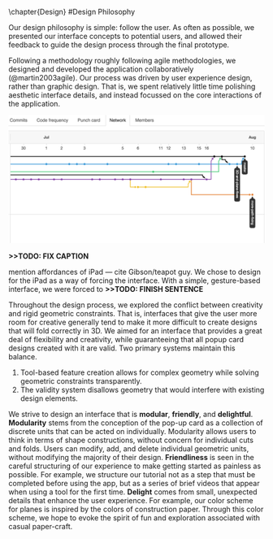\chapter{Design}
#Design Philosophy

Our design philosophy is simple: follow the user.  As often as possible, we presented our interface concepts to potential users, and allowed their feedback to guide the design process through the final prototype.

Following a methodology roughly following agile methodologies, we designed and developed the application collaboratively (@martin2003agile).  Our process was driven by user experience design, rather than graphic design.  That is, we spent relatively little time polishing aesthetic interface details, and instead focussed on the core interactions of the application.

![To collaborate, we used .  ](figures/30_UI_Design_Philosophy/gitflow.png) 

**>>TODO: FIX CAPTION**

mention affordances of iPad — cite Gibson/teapot guy.  We chose to design for the iPad as a way of forcing the interface.  With a simple, gesture-based interface, we were forced to  **>>TODO: FINISH SENTENCE**

Throughout the design process, we explored the conflict between creativity and rigid geometric constraints.  That is, interfaces that give the user more room for creative generally tend to make it more difficult to create designs that will fold correctly in 3D.  We aimed for an interface that provides a great deal of flexibility and creativity, while guaranteeing that all popup card designs created with it are valid.  Two primary systems maintain this balance. 

1) Tool-based feature creation allows for complex geometry while solving geometric constraints transparently.
2) The validity system disallows geometry that would interfere with existing design elements.

We strive to design an interface that is **modular**, **friendly**, and **delightful**.  **Modularity** stems from the conception of the pop-up card as a collection of discrete units that can be acted on individually.  Modularity allows users to think in terms of shape constructions, without concern for individual cuts and folds.  Users can modify, add, and delete individual geometric units, without modifying the majority of their design.  **Friendliness** is seen in the careful structuring of our experience to make getting started as painless as possible.  For example, we structure our tutorial not as a step that must be completed before using the app, but as a series of brief videos that appear when using a tool for the first time.  **Delight** comes from small, unexpected details that enhance the user experience.  For example, our color scheme for planes is inspired by the colors of construction paper.  Through this color scheme, we hope to evoke the spirit of fun and exploration associated with casual paper-craft. 

